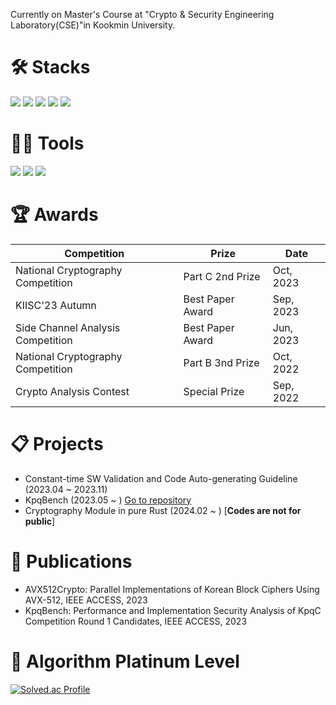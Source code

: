 Currently on Master's Course at "Crypto & Security Engineering Laboratory(CSE)"in Kookmin University.

# 🛠️ __Stacks__

 <img src="https://img.shields.io/badge/C-A8B9CC?style=flat-square&logo=C&logoColor=black"/> <img src="https://img.shields.io/badge/Assembly-007AAC?style=flat-square&logo=Assembly&logoColor=white"/> <img src="https://img.shields.io/badge/RISCV-283272?style=flat-square&logo=RISC-V&logoColor=black"/> <img src="https://img.shields.io/badge/Python-3766AB?style=flat-square&logo=Python&logoColor=white"/> <img src="https://img.shields.io/badge/Rust-000000?style=flat-square&logo=Rust&logoColor=white"/>

# 💪🏼 __Tools__ 

<img src="https://img.shields.io/badge/Visual Studio Code-007ACC?style=flat-square&logo=Visual Studio Code&logoColor=white"/> <img src="https://img.shields.io/badge/Visual Studio-512BD4?style=flat-square&logo=Visual Studio&logoColor=white"/> <img src="https://img.shields.io/badge/GitHub-181717?style=flat-square&logo=GitHub&logoColor=white"/>  

# 🏆 __Awards__
|Competition|Prize|Date|
|------|---|---|
|National Cryptography Competition|Part C 2nd Prize|Oct, 2023|
|KIISC'23 Autumn|Best Paper Award|Sep, 2023|
|Side Channel Analysis Competition|Best Paper Award|Jun, 2023|
|National Cryptography Competition|Part B 3nd Prize|Oct, 2022|
|Crypto Analysis Contest|Special Prize|Sep, 2022|

# 📋 __Projects__
* Constant-time SW Validation and Code Auto-generating Guideline (2023.04 ~ 2023.11)
* KpqBench (2023.05 ~ ) [Go to repository](https://github.com/kpqclib/kpqclib)
* Cryptography Module in pure Rust (2024.02 ~ ) [**Codes are not for public**]

# 📖 __Publications__
* AVX512Crypto: Parallel Implementations of Korean Block Ciphers Using AVX-512, IEEE ACCESS, 2023
* KpqBench: Performance and Implementation Security Analysis of KpqC Competition Round 1 Candidates, IEEE ACCESS, 2023

# 🏅 __Algorithm Platinum Level__

[![Solved.ac Profile](http://mazassumnida.wtf/api/v2/generate_badge?boj=mike0726)](https://solved.ac/mike0726/)  
